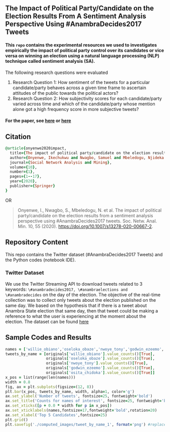 ## The Impact of Political Party/Candidate on the Election Results From A Sentiment Analysis Perspective Using #AnambraDecides2017 Tweets
####  This ```repo```  contains the experimental resources we used to investigates empirically the impact of political party control over its candidates or vice versa on winning an election using a natural language processing (NLP) technique called sentiment analysis (SA).

The following research questions were evaluated
1. Research Question 1: How sentiment of the tweets for a particular candidate/party behaves across a given time frame to ascertain attitudes of the public towards the political actors?
2. Research Question 2: How subjectivity scores for each candidate/party varied across time and which of the candidate/party whose mention alone got a high frequency score in more subjective tweets?

#### For the paper, see [here](https://link.springer.com/article/10.1007/s13278-020-00667-2) or [here](https://www.researchgate.net/publication/342723934_The_impact_of_political_partycandidate_on_the_election_results_from_a_sentiment_analysis_perspective_using_AnambraDecides2017_tweets)

## Citation
```ruby
@article{onyenwe2020impact,
  title={The impact of political party/candidate on the election results from a sentiment analysis perspective using\# AnambraDecides2017 tweets},
  author={Onyenwe, Ikechukwu and Nwagbo, Samuel and Mbeledogu, Njideka and Onyedinma, Ebele},
  journal={Social Network Analysis and Mining},
  volume={10},
  number={1},
  pages={1--17},
  year={2020},
  publisher={Springer}
}
```
OR

> Onyenwe, I., Nwagbo, S., Mbeledogu, N. et al. The impact of political party/candidate on the election results from a sentiment analysis perspective using #AnambraDecides2017 tweets. Soc. Netw. Anal. Min. 10, 55 (2020). https://doi.org/10.1007/s13278-020-00667-2.

## Repository Content
This repo contains the Twitter dataset (#AnambraDecides2017 Tweets) and the Python codes (notebook IDE).

### Twitter Dataset 
We use the Twitter Streaming API to download tweets related to 3 keywords: ```\#anambradecides2017, \#anambraelections and \#anambradecides``` on the day of the election. The objective of the real-time collection was to collect only tweets about the election published on the same day. We based on the hypothesis that if there is a tweet about Anambra State election that same day, then that tweet could be making a reference to what the user is experiencing at the moment about the election. The dataset can be found [here](https://raw.githubusercontent.com/Iykeln/Anambra_Governorship_Election_2018_Tweets_Sentiment_Analysis/main/dataset/filtered_attributes_stream_Anambra.csv)

## Sample Codes and Results
```ruby
names = ['willie_obiano','oseloka_obaze','nwoye_tony','godwin_ezeemo','osita_chidoka']
tweets_by_name = [originals['willie_obiano'].value_counts()[True], 
                  originals['oseloka_obaze'].value_counts()[True], 
                  originals['nwoye_tony'].value_counts()[True], 
                  originals['godwin_ezeemo'].value_counts()[True],
                  originals['osita_chidoka'].value_counts()[True]]
x_pos = list(range(len(names)))
width = 0.8
fig, ax = plt.subplots(figsize=(12, 8))
plt.bar(x_pos, tweets_by_name, width, alpha=1, color='g')
ax.set_ylabel('Number of tweets', fontsize=25, fontweight='bold')
ax.set_title('Counts for names of interest', fontsize=25, fontweight='bold')
ax.set_xticks([p + 0.0 * width for p in x_pos])
ax.set_xticklabels(names,fontsize=17,fontweight='bold',rotation=20)
ax.set_xlabel('Top 5 Candidates',fontsize=25)
plt.grid()
plt.savefig('./computed_images/tweet_by_name_1', format='png') #replace with your filepath
```
